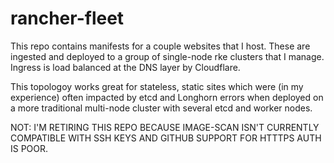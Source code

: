 # rancher-fleet
This repo contains manifests for a couple websites that I host. These are ingested and deployed to a group of single-node rke clusters that I manage. Ingress is load balanced at the DNS layer by Cloudflare.

This topologoy works great for stateless, static sites which were (in my experience) often impacted by etcd and Longhorn errors when deployed on a more traditional multi-node cluster with several etcd and worker nodes. 

NOT: I'M RETIRING THIS REPO BECAUSE IMAGE-SCAN ISN'T CURRENTLY COMPATIBLE WITH SSH KEYS AND GITHUB SUPPORT FOR HTTTPS AUTH IS POOR.
